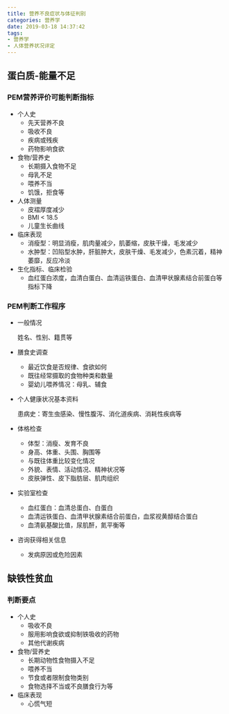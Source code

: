 ```yaml
---
title: 营养不良症状与体征判别
categories: 营养学
date: 2019-03-18 14:37:42
tags:
- 营养学
- 人体营养状况评定
---
```


## 蛋白质-能量不足

### PEM营养评价可能判断指标
- 个人史
    - 先天营养不良
    - 吸收不良
    - 疾病或残疾
    - 药物影响食欲
- 食物/营养史
    - 长期摄入食物不足
    - 母乳不足
    - 喂养不当
    - 饥饿，拒食等
- 人体测量
    - 皮褶厚度减少
    - BMI < 18.5
    - 儿童生长曲线
- 临床表现
    - 消瘦型：明显消瘦，肌肉量减少，肌萎缩，皮肤干燥，毛发减少
    - 水肿型：凹陷型水肿，肝脏肿大，皮肤干燥、毛发减少，色素沉着，精神萎靡，反应冷淡
- 生化指标、临床检验
    - 血红蛋白浓度，血清白蛋白、血清运铁蛋白、血清甲状腺素结合前蛋白等指标下降

### PEM判断工作程序
- 一般情况

    姓名、性别、籍贯等
- 膳食史调查
    - 最近饮食是否规律、食欲如何
    - 既往经常摄取的食物种类和数量
    - 婴幼儿喂养情况：母乳、辅食
- 个人健康状况基本资料
    
    患病史：寄生虫感染、慢性腹泻、消化道疾病、消耗性疾病等
- 体格检查
    - 体型：消瘦、发育不良
    - 身高、体重、头围、胸围等
    - 与既往体重比较变化情况
    - 外貌、表情、活动情况、精神状况等
    - 皮肤弹性、皮下脂肪层、肌肉组织
- 实验室检查
    - 血红蛋白：血清总蛋白、白蛋白
    - 血清运铁蛋白、血清甲状腺素结合前蛋白，血浆视黄醇结合蛋白
    - 血清氨基酸比值，尿肌酐，氮平衡等
- 咨询获得相关信息
    - 发病原因或危险因素

## 缺铁性贫血

### 判断要点
- 个人史
    - 吸收不良
    - 服用影响食欲或抑制铁吸收的药物
    - 其他代谢疾病
- 食物/营养史
    - 长期动物性食物摄入不足
    - 喂养不当
    - 节食或者限制食物类别
    - 食物选择不当或不良膳食行为等
- 临床表现
    - 心慌气短